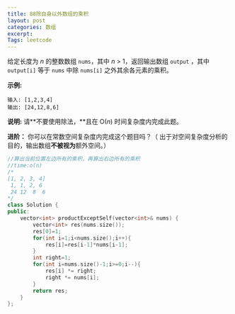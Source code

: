 ```yaml
---
title: 88除自身以外数组的乘积
layout: post
categories: 数组
excerpt: 
Tags: leetcode
---
```


给定长度为 *n* 的整数数组 `nums`，其中 *n* > 1，返回输出数组 `output` ，其中 `output[i]` 等于 `nums` 中除 `nums[i]` 之外其余各元素的乘积。

**示例:**

```
输入: [1,2,3,4]
输出: [24,12,8,6]
```

**说明:** 请**不要使用除法，**且在 O(*n*) 时间复杂度内完成此题。

**进阶：**
你可以在常数空间复杂度内完成这个题目吗？（ 出于对空间复杂度分析的目的，输出数组**不被视为**额外空间。）

```c++
//算出当前位置左边所有的乘积，再算出右边所有的乘积
//time:o(n)
/*
[1, 2, 3, 4]
 1, 1, 2, 6
 24 12  8  6
*/
class Solution {
public:
    vector<int> productExceptSelf(vector<int>& nums) {
        vector<int> res(nums.size());
        res[0]=1;
        for(int i=1;i<nums.size();i++){
            res[i]=res[i-1]*nums[i-1];
        }
        int right=1;
        for(int i=nums.size()-1;i>=0;i--){
            res[i] *= right;
            right *= nums[i];
        }
        return res;
    }
};
```

